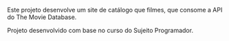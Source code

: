 Este projeto desenvolve um site de catálogo que filmes, que consome a API do The Movie Database.

Projeto desenvolvido com base no curso do Sujeito Programador.
